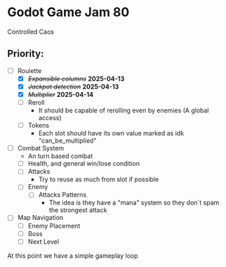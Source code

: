 # Godot Game Jam 80
Controlled Caos

## Priority:

+ [ ] Roulette
	+ [X] ~~*Expansible columns*~~ **2025-04-13**
	+ [X] ~~*Jackpot detection*~~ **2025-04-13**
	+ [X] ~~*Multiplier*~~ **2025-04-14**
	+ [ ] Reroll
		* It should be capable of rerolling even by enemies (A global access)
	+ [ ] Tokens
		* Each slot should have its own value marked as idk "can_be_multiplied"
+ [ ] Combat System
	* An turn based combat
	+ [ ] Health, and general win/lose condition
	+ [ ] Attacks
		* Try to reuse as much from slot if possible
	+ [ ] Enemy
		+ [ ] Attacks Patterns
			* The idea is they have a "mana" system so they don´t spam the strongest attack
		
+ [ ] Map Navigation
	+ [ ] Enemy Placement
	+ [ ] Boss 
	+ [ ] Next Level

At this point we have a simple gameplay loop


